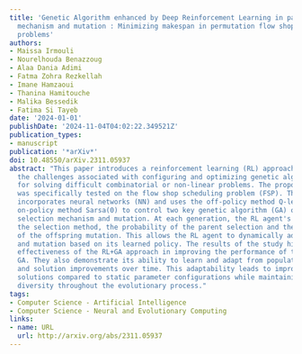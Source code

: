 ```yaml
---
title: 'Genetic Algorithm enhanced by Deep Reinforcement Learning in parent selection
  mechanism and mutation : Minimizing makespan in permutation flow shop scheduling
  problems'
authors:
- Maissa Irmouli
- Nourelhouda Benazzoug
- Alaa Dania Adimi
- Fatma Zohra Rezkellah
- Imane Hamzaoui
- Thanina Hamitouche
- Malika Bessedik
- Fatima Si Tayeb
date: '2024-01-01'
publishDate: '2024-11-04T04:02:22.349521Z'
publication_types:
- manuscript
publication: '*arXiv*'
doi: 10.48550/arXiv.2311.05937
abstract: "This paper introduces a reinforcement learning (RL) approach to address
  the challenges associated with configuring and optimizing genetic algorithms (GAs)
  for solving difficult combinatorial or non-linear problems. The proposed RL+GA method
  was specifically tested on the flow shop scheduling problem (FSP). The hybrid algorithm
  incorporates neural networks (NN) and uses the off-policy method Q-learning or the
  on-policy method Sarsa(0) to control two key genetic algorithm (GA) operators: parent
  selection mechanism and mutation. At each generation, the RL agent's action is determining
  the selection method, the probability of the parent selection and the probability
  of the offspring mutation. This allows the RL agent to dynamically adjust the selection
  and mutation based on its learned policy. The results of the study highlight the
  effectiveness of the RL+GA approach in improving the performance of the primitive
  GA. They also demonstrate its ability to learn and adapt from population diversity
  and solution improvements over time. This adaptability leads to improved scheduling
  solutions compared to static parameter configurations while maintaining population
  diversity throughout the evolutionary process."
tags:
- Computer Science - Artificial Intelligence
- Computer Science - Neural and Evolutionary Computing
links:
- name: URL
  url: http://arxiv.org/abs/2311.05937
---
```

